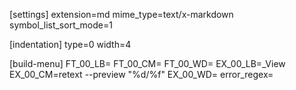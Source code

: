 [settings]
extension=md
mime_type=text/x-markdown
symbol_list_sort_mode=1

[indentation]
type=0
width=4

[build-menu]
FT_00_LB=
FT_00_CM=
FT_00_WD=
EX_00_LB=_View
EX_00_CM=retext --preview "%d/%f"
EX_00_WD=
error_regex=
